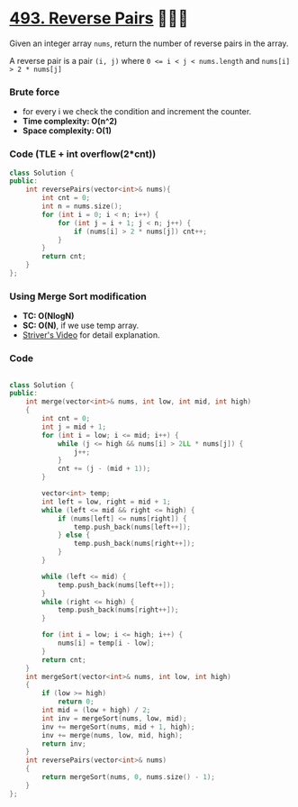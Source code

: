 # [493. Reverse Pairs](https://leetcode.com/problems/reverse-pairs/) 🌟🌟🌟

Given an integer array `nums`, return the number of reverse pairs in the array.

A reverse pair is a pair `(i, j)` where `0 <= i < j < nums.length` and `nums[i] > 2 * nums[j]`

### Brute force

-   for every i we check the condition and increment the counter.
-   **Time complexity: O(n^2)**
-   **Space complexity: O(1)**

### Code (TLE + int overflow(2\*cnt))

```cpp
class Solution {
public:
    int reversePairs(vector<int>& nums){
        int cnt = 0;
        int n = nums.size();
        for (int i = 0; i < n; i++) {
            for (int j = i + 1; j < n; j++) {
                if (nums[i] > 2 * nums[j]) cnt++;
            }
        }
        return cnt;
    }
};
```

### Using Merge Sort modification

-   **TC: O(NlogN)**
-   **SC: O(N)**, if we use temp array.
-   [Striver's Video](https://www.youtube.com/watch?v=S6rsAlj_iB4&list=PLgUwDviBIf0rPG3Ictpu74YWBQ1CaBkm2&index=20) for detail explanation.

### Code

```cpp

class Solution {
public:
    int merge(vector<int>& nums, int low, int mid, int high)
    {
        int cnt = 0;
        int j = mid + 1;
        for (int i = low; i <= mid; i++) {
            while (j <= high && nums[i] > 2LL * nums[j]) {
                j++;
            }
            cnt += (j - (mid + 1));
        }

        vector<int> temp;
        int left = low, right = mid + 1;
        while (left <= mid && right <= high) {
            if (nums[left] <= nums[right]) {
                temp.push_back(nums[left++]);
            } else {
                temp.push_back(nums[right++]);
            }
        }

        while (left <= mid) {
            temp.push_back(nums[left++]);
        }
        while (right <= high) {
            temp.push_back(nums[right++]);
        }

        for (int i = low; i <= high; i++) {
            nums[i] = temp[i - low];
        }
        return cnt;
    }
    int mergeSort(vector<int>& nums, int low, int high)
    {
        if (low >= high)
            return 0;
        int mid = (low + high) / 2;
        int inv = mergeSort(nums, low, mid);
        inv += mergeSort(nums, mid + 1, high);
        inv += merge(nums, low, mid, high);
        return inv;
    }
    int reversePairs(vector<int>& nums)
    {
        return mergeSort(nums, 0, nums.size() - 1);
    }
};
```
